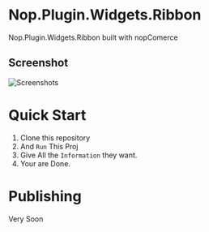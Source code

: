 
  # Nop.Plugin.Widgets.Ribbon
Nop.Plugin.Widgets.Ribbon built with nopComerce


## Screenshot 
![Screenshots](Nop.Plugin.Widgets.Ribbon/logo.jpg "Screen Shot")

# <a name="quick-start"></a>Quick Start
1. Clone this repository
2. And `Run` This Proj
3. Give All the `Information` they want.
4. Your are Done.

# Publishing
Very Soon 
